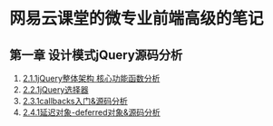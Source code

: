 # 网易云课堂的微专业前端高级的笔记

## 第一章 设计模式jQuery源码分析
1. [2.1.1jQuery整体架构 核心功能函数分析](https://github.com/liaoxinjian/-/tree/master/%E7%AC%AC%E4%B8%80%E7%AB%A0%20%E8%AE%BE%E8%AE%A1%E6%A8%A1%E5%BC%8FjQuery%E6%BA%90%E7%A0%81%E5%88%86%E6%9E%90/2.1.1jQuery%E6%95%B4%E4%BD%93%E6%9E%B6%E6%9E%84%20%E6%A0%B8%E5%BF%83%E5%8A%9F%E8%83%BD%E5%87%BD%E6%95%B0%E5%88%86%E6%9E%90)
2. [2.2.1jQuery选择器](https://github.com/liaoxinjian/-/tree/master/%E7%AC%AC%E4%B8%80%E7%AB%A0%20%E8%AE%BE%E8%AE%A1%E6%A8%A1%E5%BC%8FjQuery%E6%BA%90%E7%A0%81%E5%88%86%E6%9E%90/2.2.1%E9%80%89%E6%8B%A9%E5%99%A8)
3. [2.3.1callbacks入门&源码分析](https://github.com/liaoxinjian/-/tree/master/%E7%AC%AC%E4%B8%80%E7%AB%A0%20%E8%AE%BE%E8%AE%A1%E6%A8%A1%E5%BC%8FjQuery%E6%BA%90%E7%A0%81%E5%88%86%E6%9E%90/2.3.1callbacks%E5%85%A5%E9%97%A8%26%E5%8E%9F%E7%90%86%E5%88%86%E6%9E%90)
4. [2.4.1延迟对象-deferred对象&源码分析](https://github.com/liaoxinjian/-/tree/master/%E7%AC%AC%E4%B8%80%E7%AB%A0%20%E8%AE%BE%E8%AE%A1%E6%A8%A1%E5%BC%8FjQuery%E6%BA%90%E7%A0%81%E5%88%86%E6%9E%90/2.4.1%E5%BB%B6%E8%BF%9F%E5%AF%B9%E8%B1%A1-deferred%E5%AF%B9%E8%B1%A1%26%E6%BA%90%E7%A0%81%E5%88%86%E6%9E%90)
